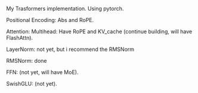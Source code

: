 My Trasformers implementation. Using pytorch.

  Positional Encoding: Abs and RoPE.

  Attention: Multihead: Have RoPE and KV_cache (continue building, will have FlashAttn).

  LayerNorm: not yet, but i recommend the RMSNorm

  RMSNorm: done

  FFN: (not yet, will have MoE).

  SwishGLU: (not yet).
